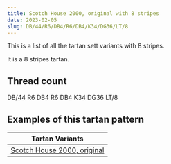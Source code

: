 ```yaml
---
title: Scotch House 2000, original with 8 stripes
date: 2023-02-05
slug: DB/44/R6/DB4/R6/DB4/K34/DG36/LT/8
---
```

This is a list of all the tartan sett variants with 8 stripes.

It is a 8 stripes tartan.


## Thread count
DB/44 R6 DB4 R6 DB4 K34 DG36 LT/8

## Examples of this tartan pattern

| Tartan Variants |
|---------------|
| [Scotch House 2000, original](/variants/db/44/r6/db4/r6/db4/k34/dg36/lt/8-db000050-dg004010-k000000-lt906030-rc00000)||
